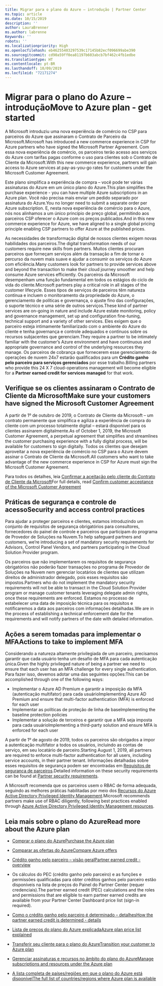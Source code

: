 ```yaml
---
title: Migrar para o plano do Azure – introdução | Partner Center
ms.topic: article
ms.date: 10/15/2019
description: ''
author: LauraBrenner
ms.author: labrenne
Keywords: ''
robots: ''
ms.localizationpriority: High
ms.openlocfilehash: eb46255403297539c17145b82ecf096699abe390
ms.sourcegitcommit: cd90a59ff0ea81197b603abcb7bf462c4fb1edbe
ms.translationtype: HT
ms.contentlocale: pt-BR
ms.lasthandoff: 10/09/2019
ms.locfileid: "72171274"
---
```

# <a name="move-to-azure-plan---get-started"></a><span data-ttu-id="8e0ee-102">Migrar para o plano do Azure – introdução</span><span class="sxs-lookup"><span data-stu-id="8e0ee-102">Move to Azure plan - get started</span></span>

<span data-ttu-id="8e0ee-103">A Microsoft introduziu uma nova experiência de comércio no CSP para parceiros do Azure que assinaram o Contrato de Parceiro da Microsoft.</span><span class="sxs-lookup"><span data-stu-id="8e0ee-103">Microsoft has introduced a new commerce experience in CSP for Azure partners who have signed the Microsoft Partner Agreement.</span></span> <span data-ttu-id="8e0ee-104">Com essa nova experiência de comércio, os parceiros terão acesso aos serviços do Azure com tarifas pagas conforme o uso para clientes sob o Contrato de Cliente da Microsoft.</span><span class="sxs-lookup"><span data-stu-id="8e0ee-104">With this new commerce experience, partners will gain access to Azure services at pay-as-you-go rates for customers under the Microsoft Customer Agreement.</span></span> 

<span data-ttu-id="8e0ee-105">Este plano simplifica a experiência de compra – você pode ter várias assinaturas do Azure em um único plano do Azure.</span><span class="sxs-lookup"><span data-stu-id="8e0ee-105">This plan simplifies the purchase experience - you can have multiple Azure subscriptions in an Azure plan.</span></span> <span data-ttu-id="8e0ee-106">Você não precisa mais enviar um pedido separado por assinatura do Azure.</span><span class="sxs-lookup"><span data-stu-id="8e0ee-106">You no longer need to submit a separate order per Azure subscription.</span></span> <span data-ttu-id="8e0ee-107">E, nesta nova experiência de comércio para o Azure, nós nos alinhamos a um único princípio de preço global, permitindo aos parceiros CSP oferecer o Azure com os preços publicados.</span><span class="sxs-lookup"><span data-stu-id="8e0ee-107">And in this new commerce experience for Azure, we have aligned to a single global pricing principle enabling CSP partners to offer Azure at the published prices.</span></span> 

<span data-ttu-id="8e0ee-108">As necessidades de transformação digital de nossos clientes exigem novas habilidades dos parceiros.</span><span class="sxs-lookup"><span data-stu-id="8e0ee-108">The digital transformation needs of our customers require new skills from partners.</span></span> <span data-ttu-id="8e0ee-109">Muitos clientes procuram parceiros que forneçam serviços além da transação a fim de tornar o percurso da nuvem mais suave e ajudar a consumir os serviços do Azure com eficiência.</span><span class="sxs-lookup"><span data-stu-id="8e0ee-109">Many customers look for partners to provide services above and beyond the transaction to make their cloud journey smoother and help consume Azure services efficiently.</span></span> <span data-ttu-id="8e0ee-110">Os parceiros da Microsoft desempenham uma função fundamental em todos os estágios do ciclo de vida do cliente.</span><span class="sxs-lookup"><span data-stu-id="8e0ee-110">Microsoft partners play a critical role in all stages of the customer lifecycle.</span></span> <span data-ttu-id="8e0ee-111">Esses tipos de serviços de parceiros têm natureza contínua e incluem o monitoramento da propriedade do Azure, o gerenciamento de políticas e governança, o ajuste fino das configurações, o suporte técnico e uma série de outros serviços.</span><span class="sxs-lookup"><span data-stu-id="8e0ee-111">These kind of partner services are on-going in nature and include Azure estate monitoring, policy and governance management, set up and configuration fine-tuning, technical support and a variety of other services.</span></span> <span data-ttu-id="8e0ee-112">Eles exigem que o parceiro esteja intimamente familiarizado com o ambiente do Azure do cliente e tenha governança e controle adequados e contínuos sobre os recursos subjacentes que gerenciam.</span><span class="sxs-lookup"><span data-stu-id="8e0ee-112">They require a partner to be intimately familiar with the customer’s Azure environment and have continuous and appropriate governance and control of the underlying resources they manage.</span></span> <span data-ttu-id="8e0ee-113">Os parceiros de cobrança que fornecerem esse gerenciamento de operações de nuvem 24x7 estarão qualificados para um **Crédito ganho pelo parceiro para serviços gerenciados** por esse trabalho.</span><span class="sxs-lookup"><span data-stu-id="8e0ee-113">Billing partners who provide this 24 X 7 cloud-operations management will become eligible for a **Partner earned credit for services managed** for that work.</span></span>

## <a name="make-sure-your-customers-have-signed-the-microsoft-customer-agreement"></a><span data-ttu-id="8e0ee-114">Verifique se os clientes assinaram o Contrato de Cliente da Microsoft</span><span class="sxs-lookup"><span data-stu-id="8e0ee-114">Make sure your customers have signed the Microsoft Customer Agreement</span></span>

<span data-ttu-id="8e0ee-115">A partir de 1º de outubro de 2019, o Contrato de Cliente da Microsoft – um contrato permanente que simplifica e agiliza a experiência de compra do cliente com um processo totalmente digital – estará disponível para os clientes assinarem digitalmente.</span><span class="sxs-lookup"><span data-stu-id="8e0ee-115">As of October 1, 2019, the Microsoft Customer Agreement, a perpetual agreement that simplifies and streamlines the customer purchasing experience with a fully digital process, will be available for customers to sign digitally.</span></span> <span data-ttu-id="8e0ee-116">Todos os clientes que desejam aproveitar a nova experiência de comércio no CSP para o Azure devem assinar o Contrato de Cliente da Microsoft.</span><span class="sxs-lookup"><span data-stu-id="8e0ee-116">All customers who want to take advantage of the new commerce experience in CSP for Azure must sign the Microsoft Customer Agreement.</span></span>

<span data-ttu-id="8e0ee-117">Para todos os detalhes, leia [Confirmar a aceitação pelo cliente do Contrato de Cliente da Microsoft](confirm-customer-agreement.md)</span><span class="sxs-lookup"><span data-stu-id="8e0ee-117">For full details, read [Confirm customer acceptance of the Microsoft Customer Agreement](confirm-customer-agreement.md)</span></span>

## <a name="security-and-access-control-practices"></a><span data-ttu-id="8e0ee-118">Práticas de segurança e controle de acesso</span><span class="sxs-lookup"><span data-stu-id="8e0ee-118">Security and access control practices</span></span>

<span data-ttu-id="8e0ee-119">Para ajudar a proteger parceiros e clientes, estamos introduzindo um conjunto de requisitos de segurança obrigatórios para consultores, fornecedores do painel de controle e parceiros que participam do programa de Provedor de Soluções na Nuvem.</span><span class="sxs-lookup"><span data-stu-id="8e0ee-119">To help safeguard partners and customers, we’re introducing a set of mandatory security requirements for Advisors, Control Panel Vendors, and partners participating in the Cloud Solution Provider program.</span></span> 

<span data-ttu-id="8e0ee-120">Os parceiros que não implementarem os requisitos de segurança obrigatórios não poderão fazer transações no programa de Provedor de Soluções na Nuvem nem gerenciar locatários de clientes que utilizam direitos de administrador delegado, pois esses requisitos são impostos.</span><span class="sxs-lookup"><span data-stu-id="8e0ee-120">Partners who do not implement the mandatory security requirements will not be able to transact in the Cloud Solution Provider program or manage customer tenants leveraging delegate admin rights, once these requirements are enforced.</span></span> <span data-ttu-id="8e0ee-121">Estamos no processo de estabelecer uma data de imposição técnica para os requisitos e notificaremos a data aos parceiros com informações detalhadas.</span><span class="sxs-lookup"><span data-stu-id="8e0ee-121">We are in the process of establishing a technical enforcement date for the requirements and will notify partners of the date with detailed information.</span></span> 

## <a name="actions-to-take-to-implement-mfa"></a><span data-ttu-id="8e0ee-122">Ações a serem tomadas para implementar o MFA</span><span class="sxs-lookup"><span data-stu-id="8e0ee-122">Actions to take to implement MFA</span></span> 

<span data-ttu-id="8e0ee-123">Considerando a natureza altamente privilegiada de um parceiro, precisamos garantir que cada usuário tenha um desafio de MFA para cada autenticação única.</span><span class="sxs-lookup"><span data-stu-id="8e0ee-123">Given the highly privileged nature of being a partner we need to ensure that each user has an MFA challenge for every single authentication.</span></span> <span data-ttu-id="8e0ee-124">Para fazer isso, devemos adotar uma das seguintes opções:</span><span class="sxs-lookup"><span data-stu-id="8e0ee-124">This can be accomplished through one of the following ways:</span></span>

- <span data-ttu-id="8e0ee-125">Implementar o Azure AD Premium e garantir a imposição da MFA (autenticação multifator) para cada usuário</span><span class="sxs-lookup"><span data-stu-id="8e0ee-125">Implementing Azure AD Premium and ensure that multi-factor authentication (MFA) is enforced for each user</span></span> 
- <span data-ttu-id="8e0ee-126">Implementar as políticas de proteção de linha de base</span><span class="sxs-lookup"><span data-stu-id="8e0ee-126">Implementing the baseline protection policies</span></span> 
- <span data-ttu-id="8e0ee-127">Implementar a solução de terceiros e garantir que a MFA seja imposta para cada usuário</span><span class="sxs-lookup"><span data-stu-id="8e0ee-127">Implementing a third-party solution and ensure MFA is enforced for each user</span></span> 

<span data-ttu-id="8e0ee-128">A partir de 1º de agosto de 2019, todos os parceiros são obrigados a impor a autenticação multifator a todos os usuários, incluindo as contas de serviço, em seu locatário de parceiro.</span><span class="sxs-lookup"><span data-stu-id="8e0ee-128">Starting August 1, 2019, all partners are required to enforce multi-factor authentication for all users, including service accounts, in their partner tenant.</span></span> <span data-ttu-id="8e0ee-129">Informações detalhadas sobre esses requisitos de segurança podem ser encontradas em [Requisitos de segurança de parceiros](https://docs.microsoft.com/partner-center/partner-security-requirements).</span><span class="sxs-lookup"><span data-stu-id="8e0ee-129">Detailed information on these security requirements can be found at [Partner security requirements](https://docs.microsoft.com/partner-center/partner-security-requirements).</span></span> 

<span data-ttu-id="8e0ee-130">A Microsoft recomenda que os parceiros usem o RBAC de forma adequada, seguindo as melhores práticas habilitadas por meio dos [Recursos do Azure Active Directory Privileged Identity Management](https://docs.microsoft.com/azure/active-directory/privileged-identity-management/pim-configure ).</span><span class="sxs-lookup"><span data-stu-id="8e0ee-130">Microsoft recommends partners make use of RBAC diligently, following best practices enabled through [Azure Active Directory Privileged Identity Management resources](https://docs.microsoft.com/azure/active-directory/privileged-identity-management/pim-configure ).</span></span> 

## <a name="read-more-about-the-azure-plan"></a><span data-ttu-id="8e0ee-131">Leia mais sobre o plano do Azure</span><span class="sxs-lookup"><span data-stu-id="8e0ee-131">Read more about the Azure plan</span></span>

- [<span data-ttu-id="8e0ee-132">Comprar o plano do Azure</span><span class="sxs-lookup"><span data-stu-id="8e0ee-132">Purchase the Azure plan</span></span>](purchase-azure-plan.md)

- [<span data-ttu-id="8e0ee-133">Comparar as ofertas do Azure</span><span class="sxs-lookup"><span data-stu-id="8e0ee-133">Compare Azure offers</span></span>](compare-azure-offers.md)

- [<span data-ttu-id="8e0ee-134">Crédito ganho pelo parceiro – visão geral</span><span class="sxs-lookup"><span data-stu-id="8e0ee-134">Partner earned credit - overview</span></span>](partner-earned-credit.md)

- <span data-ttu-id="8e0ee-135">Os cálculos do PEC (crédito ganho pelo parceiro) e as funções e permissões qualificadas para obter créditos ganhos pelo parceiro estão disponíveis na lista de preços do Painel do Partner Center (requer credenciais).</span><span class="sxs-lookup"><span data-stu-id="8e0ee-135">The partner earned credit (PEC) calculations and the roles and permissions that are eligible to earn partner earned credits are available from your Partner Center Dashboard price list (sign-in required).</span></span>

- [<span data-ttu-id="8e0ee-136">Como o crédito ganho pelo parceiro é determinado – detalhes</span><span class="sxs-lookup"><span data-stu-id="8e0ee-136">How the partner earned credit is determined - details</span></span>](partner-earned-credit-explanation.md)

- [<span data-ttu-id="8e0ee-137">Lista de preços do plano do Azure explicada</span><span class="sxs-lookup"><span data-stu-id="8e0ee-137">Azure plan price list explained</span></span>](azure-plan-price-list.md)

- [<span data-ttu-id="8e0ee-138">Transferir seu cliente para o plano do Azure</span><span class="sxs-lookup"><span data-stu-id="8e0ee-138">Transition your customer to Azure plan</span></span>](azure-plan-transition.md)

- [<span data-ttu-id="8e0ee-139">Gerenciar assinaturas e recursos no âmbito do plano do Azure</span><span class="sxs-lookup"><span data-stu-id="8e0ee-139">Manage subscriptions and resources under the Azure plan</span></span>](azure-plan-manage.md)

- [<span data-ttu-id="8e0ee-140">A lista completa de países/regiões em que o plano do Azure está disponível</span><span class="sxs-lookup"><span data-stu-id="8e0ee-140">The full list of countries/regions where Azure plan is available</span></span>](https://query.prod.cms.rt.microsoft.com/cms/api/am/binary/RE3QN0x)

 



